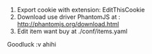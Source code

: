 1. Export cookie with extension: EditThisCookie
2. Download use driver PhantomJS at : http://phantomjs.org/download.html
3. Edit item want buy at ./conf/items.yaml

Goodluck :v ahihi